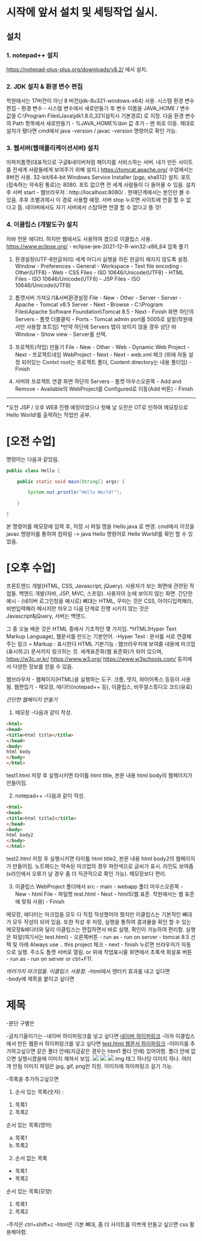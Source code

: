 # 시작에 앞서 설치 및 세팅작업 실시.

## 설치
### 1. notepad++ 설치
https://notepad-plus-plus.org/downloads/v8.2/ 에서 설치.


### 2. JDK 설치 & 환경 변수 편집
학원에서는 17버전이 아닌 8 버전(jdk-8u321-windows-x64) 사용.
시스템 환경 변수 편집 - 환경 변수 - 시스템 변수에서 새로만들기 후
변수 이름을 JAVA_HOME / 변수 값을 C:\Program Files\Java\jdk1.8.0_321(설치시 기본경로) 로 지정.
다음 환경 변수의 Path 항목에서 새로만들기 - %JAVA_HOME%\bin 값 추가 - 맨 위로 이동.
제대로 설치가 됐다면 cmd에서 java -version / javac -version 명령어로 확인 가능.


### 3. 웹서버(웹애플리케이션서버) 설치
아파치톰캣(대표적으로 구글&네이버처럼 페이지를 서비스하는 서버. 내가 만든 사이트를 전세계 사람들에게 보여주기 위해 설치.) 
https://tomcat.apache.org/ 수업에서는 8버전 사용.
32-bit/64-bit Windows Service Installer (pgp, sha512) 설치. 
포트(접속하는 약속된 통로)는 8080. 포트 없으면 전 세계 사람들이 다 들어올 수 있음.
설치 후 서버 start - 웹브라우저 : http://localhost:8080/ . 현재단계에서는 본인만 볼 수 있음. 추후 조별과제시 이 경로 사용할 예정. 
        서버 stop 누르면 사이트에 연결 할 수 없다고 뜸. 네이버에서도 자기 서버에서 스탑하면 연결 할 수 없다고 뜰 것!


### 4. 이클립스 (개발도구) 설치 
자바 전문 에디터. 하지만 웹에서도 사용하여 겸으로 이클립스 사용.
https://www.eclipse.org/ - eclipse-jee-2021-12-R-win32-x86_64 압축 풀기
  1) 환경설정(UTF-8한글처리)
세계 어디서 실행을 하든 한글이 깨지지 않도록 설정.
Window - Preferences - General - Workspace - Text file encoding - Other(UTF8)
		                 - Web - CSS Files - ISO 10646/Unicode(UTF8)
                           - HTML Files - ISO 10646/Unicode(UTF8)
			                     - JSP Files - ISO 10646/Unicode(UTF8)

  2) 톰캣서버 가져오기&서버환경설정
File - New - Other - Server - Server - Apache -	 Tomcat v8.5 Server - Next - Browse - C:\Program Files\Apache Software Foundation\Tomcat 8.5 - Next - Finish
화면 하단의 Servers - 톰캣 더블클릭 - Ports - Tomcat admin port를 5005로 설정(학원에서만 사용할 포트임)
*만약 하단에 Servers 탭이 보이지 않을 경우 상단 바 Window - Show view - Server를 선택.

  3) 프로젝트(작업) 만들기
File - New - Other - Web - Dynamic Web Project - Next - 프로젝트네임 WebProject - Next - Next - web.xml 체크 (위에 자동 설정 되어있는 Contxt root는 프로젝트 폴더, Content directory는 내용 폴더임) - Finish

  4) 서버와 프로젝트 연결
화면 하단의 Servers - 톰캣 마우스오른쪽 - Add and Remove - Available의 WebProject를 Configured로 이동(Add 버튼) - Finish





---------------------------------------------------------------------------------------------------------------------------------------------------------------------------------------------


*오전 JSP / 오후 WEB 진행 예정이었으나 첫째 날 오전은 OT로 인하여 메모장으로 Hello World!를 출력하는 작업만 공부.


# [오전 수업]

명령어는 다음과 같았음.
```java
public class Hello {

	public static void main(String[] args) {

		System.out.println("Hello World!");

	}

}
```

본 명령어를 메모장에 입력 후, 저장 시 파일 명을 Hello.java 로 변경.
cmd에서 이것을 javac 명령어를 통하여 컴파일 -> java Hello 명령어로 Hello World!를 확인 할 수 있었음.








# [오후 수업]
프론트엔드 개발(HTML, CSS, Javascript, jQuery). 사용자가 보는 화면에 관련된 작업들.
백엔드 개발(자바, JSP, MVC, 스프링). 사용자의 눈에 보이지 않는 화면. 
간단한 예시 - (네이버 로그인창을 예시로) 뼈대는 HTML, 꾸미는 것은 CSS, 아이디입력해라, 비번입력해라 메시지만 띄우고 다음 단계로 진행 시키지 않는 것은 Javascript&jQuery, 서버는 백엔드.



그 중 오늘 배운 것은 HTML 중에서 기초적인 몇 가지임.
*HTML(Hyper Text Markup Language), 웹문서를 만드는 기본언어.
-Hyper Text : 문서를 서로 연결해주는 링크 + Markup : 표시한다
HTML 기본기능 : 웹브라우저에 보여줄 내용에 마크업(표시하고) 문서끼지 링크하는 것.
세계표준화(웹 표준화)가 되어 있으며, 
https://w3c.or.kr/
https://www.w3.org/
https://www.w3schools.com/
등지에서 다양한 정보를 얻을 수 있음.

웹브라우저 - 웹페이지(HTML)을 실행하는 도구. 크롬, 엣지, 파이어폭스 등등이 사용됨.
웹편집기 - 메모장, 에디터(notepad++ 등), 이클립스, 비주얼스튜디오 코드(유료)


*간단한 웹페이지 만들기*
1) 메모장
 -다음과 같이 작성.
```html
<html>
<head>
<title>html title</title>
</head>
<body>
html body
</body>
</html>
```
test1.html 저장 후 실행시키면 타이틀 html title, 본문 내용 html body의 웹페이지가 만들어짐.



2) notepad++
 -다음과 같이 작성.
```html
<html>
<head>
<title>html title2</title>
</head>
<body>
html body2
</body>
</html>
```
test2.html 저장 후 실행시키면 타이틀 html title2, 본문 내용 html body2의 웹페이지가 만들어짐.
노트패드는 약속된 마크업의 경우 파란색으로 글씨가 표시. 라인도 보여줌(x라인에서 오류가 날 경우 좀 더 직관적으로 확인 가능). 메모장보다 편리.



3) 이클립스
  WebProject 폴더에서 src - main - webapp 폴더 마우스오른쪽 - New - html File - 파일명 test.html - Next - html5(웹 표준. 학원에서는 웹 표준에 맞춰 사용) - Finish

메모장, 에디터는 마크업을 모두 다 직접 작성했어야 했지만 이클립스는 기본적인 뼈대가 모두 작성이 되어 있음.
또한 작성 후 저장, 실행을 통하여 결과물을 확인 할 수 있는 메모장&에디터와 달리 이클립스는 편집하면서 바로 실행, 확인이 가능하여 편리함.
 실행은 파일(여기서는 test.html) - 오른쪽버튼 - run as - run on server - tomcat 8.5 선택 및 아래 Always use .. this project 체크 - next - finish 누르면 브라우저가 자동으로 실행. 주소도 톰캣 서버로 열림.
 or 위에 작업표시줄 화면에서 초록색 화살표 버튼 - run as - run on server 
 or ctrl+F11.
 
 
 
 *여러가지 마크업들. 이클립스 사용함.*
-html에서 엔터키 효과를 내고 싶다면 <br>
-body에 제목을 붙이고 싶다면 <h1>제목</h1>
-문단 구별은 <p></p>
-글자기울이기는 <i></i>
-네이버 하이퍼링크를 넣고 싶다면 <a href="http://www.naver.com">네이버 하이퍼링크</a>
-아까 이클립스에서 만든 웹문서 하이퍼링크를 넣고 싶다면 <a href="test.html">test.html 웹문서 하이퍼링크</a>
-이미지를 추가하고싶으면 같은 폴더 안에(지금같은 경우는 html1 폴더 안에) 있어야함. 폴더 안에 없으면 실행시켰을때 이미지 깨져서 보임.
<img src="1.jpg"> <img src="2.jpg"> <img src="3.jpg">
img 태그 하나당 이미지 하나. 여러개 안됨
이미지 파일은 jpg, gif, png만 지원.
이미지에 하이퍼링크 걸기 가능.

-목록을 추가하고싶으면 
1. 순서 있는 목록(숫자) : 
<ol>
	<li>목록1</li>
	<li>목록2</li>
</ol>

 순서 있는 목록(영어)
<ol type="a">
	<li>목록1</li>
	<li>목록2</li>
</ol>



2. 순서 없는 목록
<ul>
	<li>목록1</li>
	<li>목록2</li>
</ul>

순서 있는 목록(모양)
<ol type="square">
	<li>목록1</li>
	<li>목록2</li>
</ol>


-주석은 ctrl+shift+c
-html은 기본 뼈대, 좀 더 사이트를 이쁘게 만들고 싶으면 css 활용해야함.
